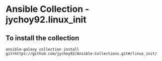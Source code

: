 # Ansible Collection - jychoy92.linux_init
## To install the collection
`ansible-galaxy collection install git+https://github.com/jychoy92/Ansible-Collections.git#/linux_init/`
